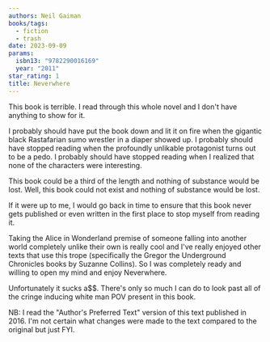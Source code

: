 ```yaml
---
authors: Neil Gaiman
books/tags:
  - fiction
  - trash
date: 2023-09-09
params:
  isbn13: "9782290016169"
  year: "2011"
star_rating: 1
title: Neverwhere
---
```


This book is terrible. I read through this whole novel and I don't have anything
to show for it.

I probably should have put the book down and lit it on fire when the gigantic
black Rastafarian sumo wrestler in a diaper showed up. I probably should have
stopped reading when the profoundly unlikable protagonist turns out to be a
pedo. I probably should have stopped reading when I realized that none of the
characters were interesting.

<!--more-->

This book could be a third of the length and nothing of substance would be lost.
Well, this book could not exist and nothing of substance would be lost.

If it were up to me, I would go back in time to ensure that this book never gets
published or even written in the first place to stop myself from reading it.

Taking the Alice in Wonderland premise of someone falling into another world
completely unlike their own is really cool and I've really enjoyed other texts
that use this trope (specifically the Gregor the Underground Chronicles books by
Suzanne Collins). So I was completely ready and willing to open my mind and
enjoy Neverwhere.

Unfortunately it sucks a$$. There's only so much I can do to look past all of
the cringe inducing white man POV present in this book.

NB: I read the "Author's Preferred Text" version of this text published in 2016.
I'm not certain what changes were made to the text compared to the original but
just FYI.
